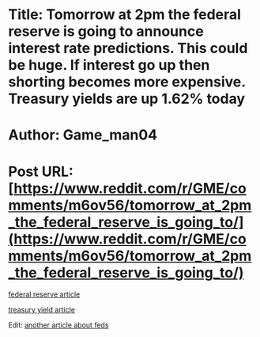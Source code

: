 # Title: Tomorrow at 2pm the federal reserve is going to announce interest rate predictions. This could be huge. If interest go up then shorting becomes more expensive. Treasury yields are up 1.62% today
# Author: Game_man04
# Post URL: [https://www.reddit.com/r/GME/comments/m6ov56/tomorrow_at_2pm_the_federal_reserve_is_going_to/](https://www.reddit.com/r/GME/comments/m6ov56/tomorrow_at_2pm_the_federal_reserve_is_going_to/)


[federal reserve article ](https://www.cnbc.com/2021/03/16/as-fed-meets-wells-fargo-predicts-10-year-yield-could-reach-2point25percent.html)

[treasury yield article ](https://www.cnbc.com/2021/03/16/us-bonds-treasury-yields-mixed-ahead-of-fed-meeting.html)

Edit: [another article about feds](https://www.cnbc.com/2021/03/15/why-this-weeks-fed-meeting-could-be-march-madness-for-markets.html)